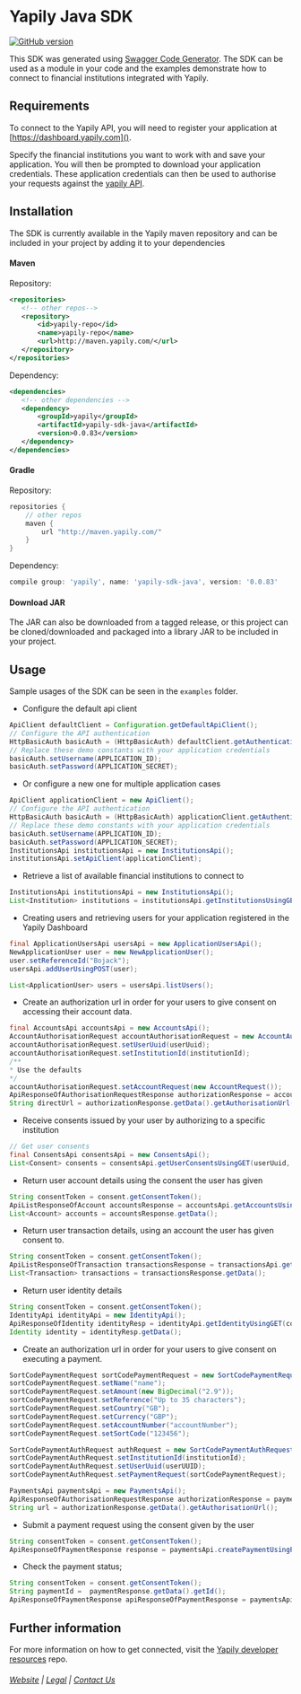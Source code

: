 # Yapily Java SDK
[![GitHub version](https://d25lcipzij17d.cloudfront.net/badge.svg?id=gh&type=6&v=0.0.83&x2=0)](http://badge.fury.io/gh/boennemann%2Fbadges)

This SDK was generated using [Swagger Code Generator](https://github.com/swagger-api/swagger-codegen). The SDK can be used as a module in your code and the examples demonstrate how to connect
to financial institutions integrated with Yapily.

## Requirements

To connect to the Yapily API, you will need to register your 
application at [https://dashboard.yapily.com]().

Specify the financial institutions you want to work with and save your application. You will then be prompted to download your application credentials. 
These application credentials can then be used to authorise your requests against the [yapily API](https://docs.yapily.com/#get-started).

## Installation

The SDK is currently available in the Yapily maven repository and 
can be included in your project 
by adding it to your dependencies

#### Maven

Repository:

```xml
<repositories>
   <!-- other repos-->
   <repository>
       <id>yapily-repo</id>
       <name>yapily-repo</name>
       <url>http://maven.yapily.com/</url>
   </repository>
</repositories>
```

Dependency:

```xml
<dependencies>
   <!-- other dependencies -->
   <dependency>
       <groupId>yapily</groupId>
       <artifactId>yapily-sdk-java</artifactId>
       <version>0.0.83</version>
   </dependency>
</dependencies>
```

#### Gradle

Repository:

```groovy
repositories {
    // other repos
    maven {
        url "http://maven.yapily.com/"
    }
}
```

Dependency:

```groovy
compile group: 'yapily', name: 'yapily-sdk-java', version: '0.0.83'
```

#### Download JAR

The JAR can also be downloaded from a tagged release, 
or this project can be cloned/downloaded and packaged into a 
library JAR to be included in your project.

## Usage

Sample usages of the SDK can be seen in the `examples` folder.

- Configure the default api client

```java
ApiClient defaultClient = Configuration.getDefaultApiClient();
// Configure the API authentication
HttpBasicAuth basicAuth = (HttpBasicAuth) defaultClient.getAuthentication("basicAuth");
// Replace these demo constants with your application credentials
basicAuth.setUsername(APPLICATION_ID);
basicAuth.setPassword(APPLICATION_SECRET);
```

- Or configure a new one for multiple application cases 

```java
ApiClient applicationClient = new ApiClient();
// Configure the API authentication
HttpBasicAuth basicAuth = (HttpBasicAuth) applicationClient.getAuthentication("basicAuth");
// Replace these demo constants with your application credentials
basicAuth.setUsername(APPLICATION_ID);
basicAuth.setPassword(APPLICATION_SECRET);
InstitutionsApi institutionsApi = new InstitutionsApi();
institutionsApi.setApiClient(applicationClient);
```

- Retrieve a list of available financial institutions to connect to

```java
InstitutionsApi institutionsApi = new InstitutionsApi();
List<Institution> institutions = institutionsApi.getInstitutionsUsingGET().getData();
```

- Creating users and retrieving users for your application registered in the Yapily Dashboard
```java
final ApplicationUsersApi usersApi = new ApplicationUsersApi();
NewApplicationUser user = new NewApplicationUser();
user.setReferenceId("Bojack");
usersApi.addUserUsingPOST(user);

List<ApplicationUser> users = usersApi.listUsers();
```

- Create an authorization url in order for your users to give consent on accessing their account data. 

```java
final AccountsApi accountsApi = new AccountsApi();
AccountAuthorisationRequest accountAuthorisationRequest = new AccountAuthorisationRequest();
accountAuthorisationRequest.setUserUuid(userUuid);
accountAuthorisationRequest.setInstitutionId(institutionId);
/**
* Use the defaults
*/
accountAuthorisationRequest.setAccountRequest(new AccountRequest());
ApiResponseOfAuthorisationRequestResponse authorizationResponse = accountsApi.initiateAccountRequestUsingPOST(accountAuthorisationRequest);
String directUrl = authorizationResponse.getData().getAuthorisationUrl();
```

- Receive consents issued by your user by authorizing to a specific institution
```java
// Get user consents
final ConsentsApi consentsApi = new ConsentsApi();
List<Consent> consents = consentsApi.getUserConsentsUsingGET(userUuid, institutionId);

```
 
- Return user account details using the consent the user has given

```java
String consentToken = consent.getConsentToken();
ApiListResponseOfAccount accountsResponse = accountsApi.getAccountsUsingGET(consentToken);
List<Account> accounts = accountsResponse.getData();
```

- Return user transaction details, using an account the user has given consent to.

```java
String consentToken = consent.getConsentToken();
ApiListResponseOfTransaction transactionsResponse = transactionsApi.getTransactionsUsingGET(consentToken, accountId, new ArrayList<>());
List<Transaction> transactions = transactionsResponse.getData();
```

- Return user identity details
```java
String consentToken = consent.getConsentToken();
IdentityApi identityApi = new IdentityApi();
ApiResponseOfIdentity identityResp = identityApi.getIdentityUsingGET(consentToken); 
Identity identity = identityResp.getData();
```

- Create an authorization url in order for your users to give consent on executing a payment. 

```java
SortCodePaymentRequest sortCodePaymentRequest = new SortCodePaymentRequest();
sortCodePaymentRequest.setName("name");
sortCodePaymentRequest.setAmount(new BigDecimal("2.9"));
sortCodePaymentRequest.setReference("Up to 35 characters");
sortCodePaymentRequest.setCountry("GB");
sortCodePaymentRequest.setCurrency("GBP");
sortCodePaymentRequest.setAccountNumber("accountNumber");
sortCodePaymentRequest.setSortCode("123456");

SortCodePaymentAuthRequest authRequest = new SortCodePaymentAuthRequest();
sortCodePaymentAuthRequest.setInstitutionId(institutionId);
sortCodePaymentAuthRequest.setUserUuid(userUUID);
sortCodePaymentAuthRequest.setPaymentRequest(sortCodePaymentRequest);

PaymentsApi paymentsApi = new PaymentsApi();
ApiResponseOfAuthorisationRequestResponse authorizationResponse = paymentsApi.createPaymentInitiationUsingPOST(authRequest);
String url = authorizationResponse.getData().getAuthorisationUrl();

```

- Submit a payment request using the consent given by the user

```java
String consentToken = consent.getConsentToken();
ApiResponseOfPaymentResponse response = paymentsApi.createPaymentUsingPOST(consentToken,sortCodePaymentRequest);
```

- Check the payment status;
```java
String consentToken = consent.getConsentToken();
String paymentId =  paymentResponse.getData().getId();
ApiResponseOfPaymentResponse apiResponseOfPaymentResponse = paymentsApi.getPaymentStatusUsingGET(paymentId, consentToken);
```


## Further information

For more information on how to get connected, visit the
[Yapily developer resources](https://github.com/yapily/developer-resources) repo.

###### [Website](https://yapily.com) | [Legal](https://yapily.com/legal-policies) | [Contact Us](mailto:info@yapily.com) 

